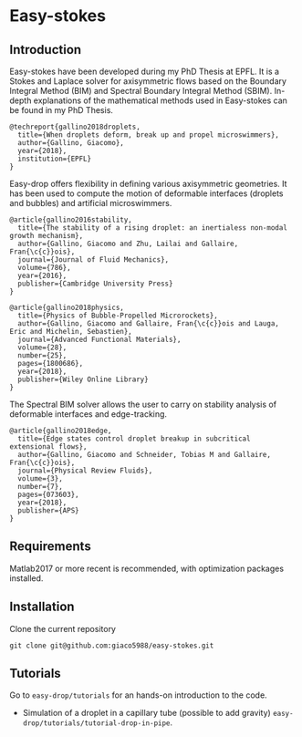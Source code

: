 # Easy-stokes

## Introduction

Easy-stokes have been developed during my PhD Thesis at EPFL. It is a Stokes and Laplace solver for axisymmetric flows based on the Boundary Integral Method (BIM) and Spectral Boundary Integral Method (SBIM). In-depth explanations of the mathematical methods used in Easy-stokes can be found in my PhD Thesis.

```
@techreport{gallino2018droplets,
  title={When droplets deform, break up and propel microswimmers},
  author={Gallino, Giacomo},
  year={2018},
  institution={EPFL}
}
```
Easy-drop offers flexibility in defining various axisymmetric geometries. It has been used to compute the motion of deformable interfaces (droplets and bubbles) and artificial microswimmers.

```
@article{gallino2016stability,
  title={The stability of a rising droplet: an inertialess non-modal growth mechanism},
  author={Gallino, Giacomo and Zhu, Lailai and Gallaire, Fran{\c{c}}ois},
  journal={Journal of Fluid Mechanics},
  volume={786},
  year={2016},
  publisher={Cambridge University Press}
}

@article{gallino2018physics,
  title={Physics of Bubble-Propelled Microrockets},
  author={Gallino, Giacomo and Gallaire, Fran{\c{c}}ois and Lauga, Eric and Michelin, Sebastien},
  journal={Advanced Functional Materials},
  volume={28},
  number={25},
  pages={1800686},
  year={2018},
  publisher={Wiley Online Library}
}
```
The Spectral BIM solver allows the user to carry on stability analysis of deformable interfaces and edge-tracking.

```
@article{gallino2018edge,
  title={Edge states control droplet breakup in subcritical extensional flows},
  author={Gallino, Giacomo and Schneider, Tobias M and Gallaire, Fran{\c{c}}ois},
  journal={Physical Review Fluids},
  volume={3},
  number={7},
  pages={073603},
  year={2018},
  publisher={APS}
}
```

## Requirements

Matlab2017 or more recent is recommended, with optimization packages installed.

## Installation

Clone the current repository

```
git clone git@github.com:giaco5988/easy-stokes.git
```

## Tutorials

Go to `easy-drop/tutorials` for an hands-on introduction to the code.

* Simulation of a droplet in a capillary tube (possible to add gravity) `easy-drop/tutorials/tutorial-drop-in-pipe`.